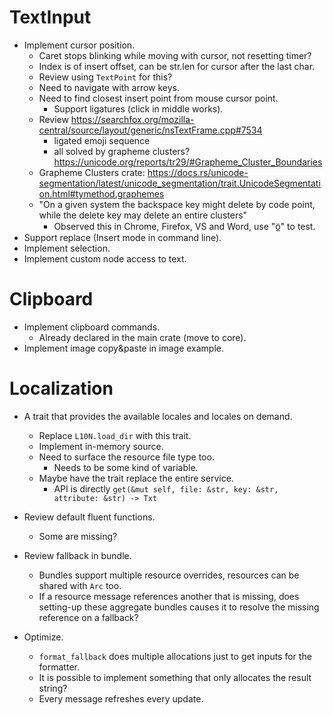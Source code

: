 # TextInput

* Implement cursor position.
    - Caret stops blinking while moving with cursor, not resetting timer?
    - Index is of insert offset, can be str.len for cursor after the last char.
    - Review using `TextPoint` for this?
    - Need to navigate with arrow keys.
    - Need to find closest insert point from mouse cursor point.
        - Support ligatures (click in middle works).
    - Review https://searchfox.org/mozilla-central/source/layout/generic/nsTextFrame.cpp#7534
        - ligated emoji sequence
        - all solved by grapheme clusters? https://unicode.org/reports/tr29/#Grapheme_Cluster_Boundaries
    - Grapheme Clusters crate: https://docs.rs/unicode-segmentation/latest/unicode_segmentation/trait.UnicodeSegmentation.html#tymethod.graphemes
    - "On a given system the backspace key might delete by code point, while the delete key may delete an entire clusters"
        - Observed this in Chrome, Firefox, VS and Word, use "ö̲" to test.
* Support replace (Insert mode in command line).
* Implement selection.
* Implement custom node access to text.

# Clipboard

* Implement clipboard commands.
    - Already declared in the main crate (move to core).
* Implement image copy&paste in image example.

# Localization

* A trait that provides the available locales and locales on demand.
    - Replace `L10N.load_dir` with this trait.
    - Implement in-memory source.
    - Need to surface the resource file type too.
        - Needs to be some kind of variable.
    - Maybe have the trait replace the entire service.
        - API is directly `get(&mut self, file: &str, key: &str, attribute: &str) -> Txt`


* Review default fluent functions.
    - Some are missing?
* Review fallback in bundle.
    - Bundles support multiple resource overrides, resources can be shared with `Arc` too.
    - If a resource message references another that is missing, does setting-up these aggregate bundles causes
      it to resolve the missing reference on a fallback?
 
* Optimize.
    - `format_fallback` does multiple allocations just to get inputs for the formatter.
    - It is possible to implement something that only allocates the result string?
    - Every message refreshes every update.
